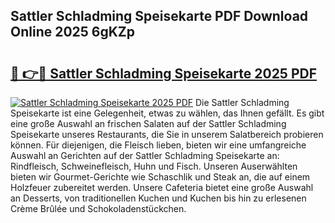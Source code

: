 ## Sattler Schladming Speisekarte PDF Download Online 2025 6gKZp

# <h2><a href="http://gcaab6.nevu.top/?p=Sattler+Schladming+Speisekarte">🔗 👉🔴 Sattler Schladming Speisekarte 2025 PDF</a></h2>

[![Sattler Schladming Speisekarte 2025 PDF](https://i.imgur.com/dBaPXMq.png)](http://gcaab6.nevu.top/?p=Sattler+Schladming+Speisekarte)
Die Sattler Schladming Speisekarte ist eine Gelegenheit, etwas zu wählen, das Ihnen gefällt. Es gibt eine große Auswahl an frischen Salaten auf der Sattler Schladming Speisekarte unseres Restaurants, die Sie in unserem Salatbereich probieren können. Für diejenigen, die Fleisch lieben, bieten wir eine umfangreiche Auswahl an Gerichten auf der Sattler Schladming Speisekarte an: Rindfleisch, Schweinefleisch, Huhn und Fisch. Unseren Auserwählten bieten wir Gourmet-Gerichte wie Schaschlik und Steak an, die auf einem Holzfeuer zubereitet werden. Unsere Cafeteria bietet eine große Auswahl an Desserts, von traditionellen Kuchen und Kuchen bis hin zu erlesenen Crème Brûlée und Schokoladenstückchen.
